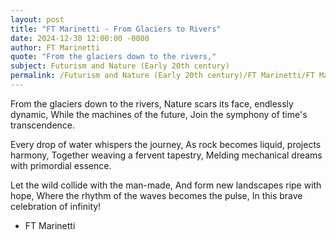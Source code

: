 ```yaml
---
layout: post
title: "FT Marinetti - From Glaciers to Rivers"
date: 2024-12-30 12:00:00 -0000
author: FT Marinetti
quote: "From the glaciers down to the rivers,"
subject: Futurism and Nature (Early 20th century)
permalink: /Futurism and Nature (Early 20th century)/FT Marinetti/FT Marinetti - From Glaciers to Rivers
---
```


From the glaciers down to the rivers,
Nature scars its face, endlessly dynamic,
While the machines of the future,
Join the symphony of time's transcendence.

Every drop of water whispers the journey,
As rock becomes liquid, projects harmony,
Together weaving a fervent tapestry,
Melding mechanical dreams with primordial essence.

Let the wild collide with the man-made,
And form new landscapes ripe with hope,
Where the rhythm of the waves becomes the pulse,
In this brave celebration of infinity!

- FT Marinetti

